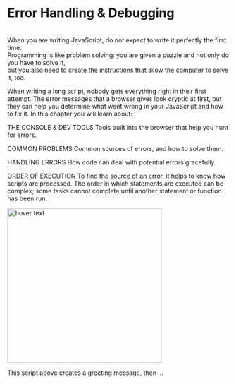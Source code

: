 # Error Handling & Debugging
<p>
<br>
When you are writing JavaScript, do not expect to write it perfectly the first time.<br>
Programming is like problem solving: you are given a puzzle and not only do you have to solve it,<br>
but you also need to create the instructions that allow the computer to solve it, too.<p>
<p>
When writing a long script, nobody gets everything right in their first attempt.
The error messages that a browser gives look cryptic at first,
but they can help you determine what went wrong in your JavaScript and how to fix it. In this chapter you will learn about:
<p>
<p>
THE CONSOLE & DEV TOOLS
Tools built into the browser that help you hunt for errors.

COMMON PROBLEMS
Common sources of errors, and how to solve them.

HANDLING ERRORS
How code can deal with potential errors gracefully.


ORDER OF EXECUTION
To find the source of an error, it helps to know how scripts are processed.
The order in which statements are executed can be complex;
some tasks cannot complete until another statement or function has been run:
<p>
 <img src="https://www.oreilly.com/library/view/javascript-and-jquery/9781118531648/images/p452-001.jpg" width="350" title="hover text">

This script above creates a greeting message, then ...
